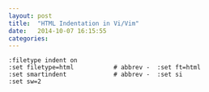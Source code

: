 ```yaml
---
layout: post
title:  "HTML Indentation in Vi/Vim"
date:   2014-10-07 16:15:55
categories: 
---
```


    :filetype indent on
    :set filetype=html           # abbrev -  :set ft=html
    :set smartindent             # abbrev -  :set si
    :set sw=2
